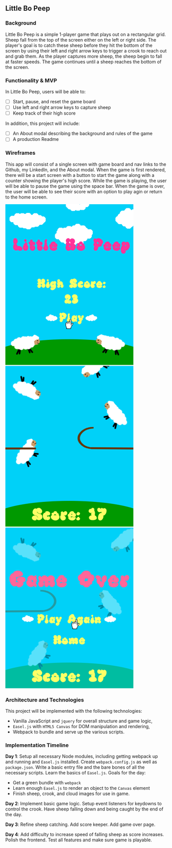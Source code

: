 ## Little Bo Peep

### Background

Little Bo Peep is a simple 1-player game that plays out on a rectangular grid. Sheep fall from the top of the screen either on the left or right side. The player's goal is to catch these sheep before they hit the bottom of the screen by using their left and right arrow keys to trigger a crook to reach out and grab them. As the player captures more sheep, the sheep begin to fall at faster speeds. The game continues until a sheep reaches the bottom of the screen.

### Functionality & MVP  

In Little Bo Peep, users will be able to:

- [ ] Start, pause, and reset the game board
- [ ] Use left and right arrow keys to capture sheep
- [ ] Keep track of their high score

In addition, this project will include:

- [ ] An About modal describing the background and rules of the game
- [ ] A production Readme

### Wireframes

This app will consist of a single screen with game board and nav links to the Github, my LinkedIn,
and the About modal.  When the game is first rendered, there will be a start screen with a button to start the game along with a counter showing the player's high score. While the game is playing, the user will be able to pause the game using the space bar. When the game is over, the user will be able to see their score with an option to play agin or return to the home screen.

![wireframes](https://github.com/TyGooch/little-bo-peep/blob/master/wifeframes/HomePage.png)
![wireframes](https://github.com/TyGooch/little-bo-peep/blob/master/wifeframes/PlayPage.png)
![wireframes](https://github.com/TyGooch/little-bo-peep/blob/master/wifeframes/GameOverPage.png)

### Architecture and Technologies

This project will be implemented with the following technologies:

- Vanilla JavaScript and `jquery` for overall structure and game logic,
- `Easel.js` with `HTML5 Canvas` for DOM manipulation and rendering,
- Webpack to bundle and serve up the various scripts.

### Implementation Timeline

**Day 1**: Setup all necessary Node modules, including getting webpack up and running and `Easel.js` installed.  Create `webpack.config.js` as well as `package.json`.  Write a basic entry file and the bare bones of all the necessary scripts.  Learn the basics of `Easel.js`.  Goals for the day:

- Get a green bundle with `webpack`
- Learn enough `Easel.js` to render an object to the `Canvas` element
- Finish sheep, crook, and cloud images for use in game.

**Day 2**: Implement basic game logic. Setup event listeners for keydowns to control the crook. Have sheep falling down and being caught by the end of the day.

**Day 3**: Refine sheep catching. Add score keeper. Add game over page.

**Day 4**: Add difficulty to increase speed of falling sheep as score increases. Polish the frontend. Test all features and make sure game is playable.
